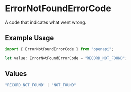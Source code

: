 # ErrorNotFoundErrorCode

A code that indicates what went wrong.

## Example Usage

```typescript
import { ErrorNotFoundErrorCode } from "openapi";

let value: ErrorNotFoundErrorCode = "RECORD_NOT_FOUND";
```

## Values

```typescript
"RECORD_NOT_FOUND" | "NOT_FOUND"
```